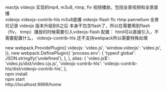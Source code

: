 reactjs videojs 实现的mp4, m3u8, rtmp, flv 视频播放，包括全景视频和全景直播
<br />
videojs
videojs-contrib-hls m3u8直播
videojs-flash  flc  rtmp
pannellum 全景
<br />
坑记录
 videojs 版本升级到6之后 本身不包含flash了，所以在需要用到flash（flv， trmp）播放的时候需要引入videojs-flash
 配置：  html可以直接引入，不需要配置什么，
 videojs-contrib-hls 还不支持webpack所以需要特殊处理

new webpack.ProvidePlugin({
    videojs: 'video.js',
    'window.videojs': 'video.js',
}),
new webpack.DefinePlugin({
    'process.env': {
        'typeof global': JSON.stringify('undefined'),
    },
),
alias: {
    'video.js$': 'video.js/dist/video.cjs.js',
    'videojs-contrib-hls': 'videojs-contrib-hls/dist/videojs-contrib-hls',
},
<br />
npm install
<br />
npm start
<br />
http://localhost:9999/home

